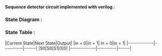 #### Sequence detector circuit implemented with verilog : 

### State Diagram : 



### State Table : 
|Current State|Next State|Output|
              |in = 0|in = 1| in = 0|in = 1|
|-------------|----------|------|
|S0|S0|S1|0|0|
|-------------|----------|------|
